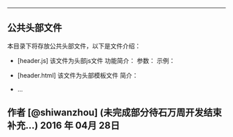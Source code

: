 ------

## 公共头部文件   

本目录下将存放公共头部文件，以下是文件介绍：
- [header.js] 该文件为头部js文件
	功能简介：
	参数：
	示例：
	
- [header.html] 该文件为头部模板文件
	简介：
	
- ...

作者 [@shiwanzhou] (未完成部分待石万周开发结束补充...)
2016 年 04月 28日  
------